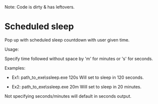 Note: Code is dirty & has leftovers.

# Scheduled sleep

Pop up with scheduled sleep countdown with user given time.

Usage: 

Specify time followed without space by 'm' for minutes or 's' for seconds. 

Examples: 

- Ex1: path_to_exe\ssleep.exe 120s
Will set to sleep in 120 seconds.

- Ex2: path_to_exe\ssleep.exe 20m
Will set to sleep in 20 minutes. 

Not specifying seconds/minutes will default in seconds output.
